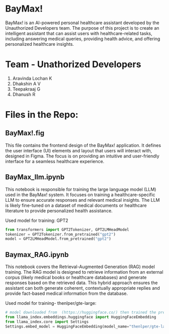 # BayMax!
BayMax! is an AI-powered personal healthcare assistant developed by the Unauthorized Developers team. The purpose of this project is to create an intelligent assistant that can assist users with healthcare-related tasks, including answering medical queries, providing health advice, and offering personalized healthcare insights.

# Team - Unathorized Developers
1. Aravinda Lochan K
2. Dhakshin A V
3. Teepakraaj G
4. Dhanush R

# Files in the Repo:


## BayMax!.fig
This file contains the frontend design of the BayMax! application. It defines the user interface (UI) elements and layout that users will interact with, designed in Figma. The focus is on providing an intuitive and user-friendly interface for a seamless healthcare experience.

## BayMax_llm.ipynb
This notebook is responsible for training the large language model (LLM) used in the BayMax! system. It focuses on training a healthcare-specific LLM to ensure accurate responses and relevant medical insights. The LLM is likely fine-tuned on a dataset of medical documents or healthcare literature to provide personalized health assistance.

Used model for training: GPT2
```py
from transformers import GPT2Tokenizer, GPT2LMHeadModel
tokenizer = GPT2Tokenizer.from_pretrained("gpt2")
model = GPT2LMHeadModel.from_pretrained("gpt2")
```

## Baymax_RAG.ipynb
This notebook covers the Retrieval-Augmented Generation (RAG) model training. The RAG model is designed to retrieve information from an external corpus (likely medical books or healthcare databases) and generate responses based on the retrieved data. This hybrid approach ensures the assistant can both generate coherent, contextually appropriate replies and provide fact-based medical information from the database.

Used model for training- thenlper/gte-large:
```py
# model downloaded from  (https://huggingface.co/) then trained the pre-trained model
from llama_index.embeddings.huggingface import HuggingFaceEmbedding
from llama_index.core import Settings
Settings.embed_model = HuggingFaceEmbedding(model_name="thenlper/gte-large", device=device)
```

